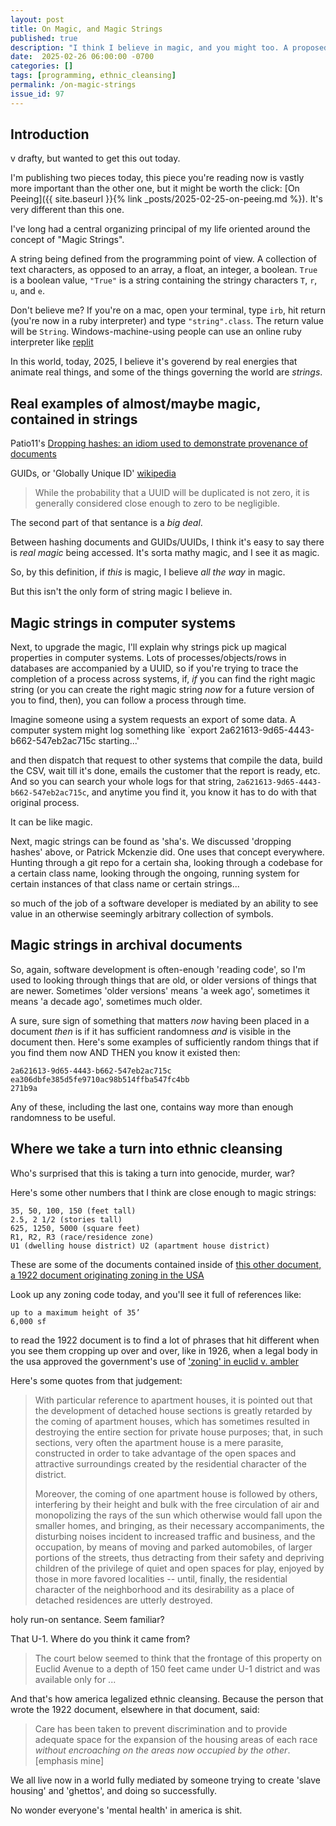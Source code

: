 ```yaml
---
layout: post
title: On Magic, and Magic Strings
published: true
description: "I think I believe in magic, and you might too. A proposed frame of evaluating an issue"
date:  2025-02-26 06:00:00 -0700
categories: []
tags: [programming, ethnic_cleansing]
permalink: /on-magic-strings
issue_id: 97
---
```


## Introduction 

v drafty, but wanted to get this out today.

I'm publishing two pieces today, this piece you're reading now is vastly more important than the other one, but it might be worth the click: [On Peeing]({{ site.baseurl  }}{% link _posts/2025-02-25-on-peeing.md %}). It's very different than this one.

I've long had a central organizing principal of my life oriented around the concept of "Magic Strings". 

A string being defined from the programming point of view. A collection of text characters, as opposed to an array, a float, an integer, a boolean. `True` is a boolean value, `"True"` is a string containing the stringy characters `T`, `r`, `u`, and `e`. 

Don't believe me? If you're on a mac, open your terminal, type `irb`, hit return (you're now in a ruby interpreter) and type `"string".class`. The return value will be `String`. Windows-machine-using people can use an online ruby interpreter like [replit](https://replit.com/languages/ruby.)

In this world, today, 2025, I believe it's goverend by real energies that animate real things, and some of the things governing the world are _strings_. 


## Real examples of almost/maybe magic, contained in strings

Patio11's [Dropping hashes: an idiom used to demonstrate provenance of documents](https://www.kalzumeus.com/essays/dropping-hashes/)

GUIDs, or 'Globally Unique ID' [wikipedia](https://en.wikipedia.org/wiki/Universally_unique_identifier)

> While the probability that a UUID will be duplicated is not zero, it is generally considered close enough to zero to be negligible.

The second part of that sentance is a _big deal_. 

Between hashing documents and GUIDs/UUIDs, I think it's easy to say there is _real magic_ being accessed. It's sorta mathy magic, and I see it as magic. 

So, by this definition, if _this_ is magic, I believe _all the way_ in magic.

But this isn't the only form of string magic I believe in.

## Magic strings in computer systems

Next, to upgrade the magic, I'll explain why strings pick up magical properties in computer systems. Lots of processes/objects/rows in databases are accompanied by a UUID, so if you're trying to trace the completion of a process across systems, if, _if_ you can find the right magic string (or you can create the right magic string _now_ for a future version of you to find, then), you can follow a process through time.

Imagine someone using a system requests an export of some data. A computer system might log something like `export 2a621613-9d65-4443-b662-547eb2ac715c starting...'

and then dispatch that request to other systems that compile the data, build the CSV, wait till it's done, emails the customer that the report is ready, etc. And so you can search your whole logs for that string, `2a621613-9d65-4443-b662-547eb2ac715c`, and anytime you find it, you know it has to do with that original process. 

It can be like magic.

Next, magic strings can be found as 'sha's. We discussed 'dropping hashes' above, or Patrick Mckenzie did. One uses that concept everywhere. Hunting through a git repo for a certain sha, looking through a codebase for a certain class name, looking through the ongoing, running system for certain instances of that class name or certain strings...

so much of the job of a software developer is mediated by an ability to see value in an otherwise seemingly arbitrary collection of symbols. 

## Magic strings in archival documents

So, again, software development is often-enough 'reading code', so I'm used to looking through things that are old, or older versions of things that are newer. Sometimes 'older versions' means 'a week ago', sometimes it means 'a decade ago', sometimes much older.

A sure, sure sign of something that matters _now_ having been placed in a document _then_ is if it has sufficient randomness _and_ is visible in the document then. Here's some examples of sufficiently random things that if you find them now AND THEN you know it existed then:

```
2a621613-9d65-4443-b662-547eb2ac715c
ea306dbfe385d5fe9710ac98b514ffba547fc4bb
271b9a
```

Any of these, including the last one, contains way more than enough randomness to be useful. 

## Where we take a turn into ethnic cleansing

Who's surprised that this is taking a turn into genocide, murder, war?

Here's some other numbers that I think are close enough to magic strings:

```
35, 50, 100, 150 (feet tall)
2.5, 2 1/2 (stories tall)
625, 1250, 5000 (square feet)
R1, R2, R3 (race/residence zone)
U1 (dwelling house district) U2 (apartment house district)
```

These are some of the documents contained inside of [this other document, a 1922 document originating zoning in the USA](https://josh.works/full-copy-of-1922-atlanta-zone-plan#height-districts)

Look up any zoning code today, and you'll see it full of references like:

```
up to a maximum height of 35’
6,000 sf 
```

to read the 1922 document is to find a lot of phrases that hit different when you see them cropping up over and over, like in 1926, when a legal body in the usa approved the government's use of ['zoning' in euclid v. ambler](https://supreme.justia.com/cases/federal/us/272/365/)

Here's some quotes from that judgement:

> With particular reference to apartment houses, it is pointed out that the development of detached house sections is greatly retarded by the coming of apartment houses, which has sometimes resulted in destroying the entire section for private house purposes; that, in such sections, very often the apartment house is a mere parasite, constructed in order to take advantage of the open spaces and attractive surroundings created by the residential character of the district. 
> 
> Moreover, the coming of one apartment house is followed by others, interfering by their height and bulk with the free circulation of air and monopolizing the rays of the sun which otherwise would fall upon the smaller homes, and bringing, as their necessary accompaniments, the disturbing noises incident to increased traffic and business, and the occupation, by means of moving and parked automobiles, of larger portions of the streets, thus detracting from their safety and depriving children of the privilege of quiet and open spaces for play, enjoyed by those in more favored localities -- until, finally, the residential character of the neighborhood and its desirability as a place of detached residences are utterly destroyed.

holy run-on sentance. Seem familiar?

That U-1. Where do you think it came from?

> The court below seemed to think that the frontage of this property on Euclid Avenue to a depth of 150 feet came under U-1 district and was available only for ...

And that's how america legalized ethnic cleansing. Because the person that wrote the 1922 document, elsewhere in that document, said:

> Care has been taken to prevent discrimination and to provide adequate space for the expansion of the housing areas of each race _without encroaching on the areas now occupied by the other_. [emphasis mine]

We all live now in a world fully mediated by someone trying to create 'slave housing' and 'ghettos', and doing so successfully.

No wonder everyone's 'mental health' in america is shit. 


